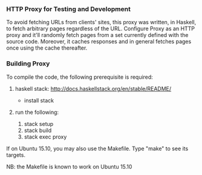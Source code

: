 ### HTTP **Proxy** for Testing and Development

To avoid fetching URLs from clients' sites, this proxy was written, in Haskell, to fetch arbitrary pages regardless of the URL. Configure Proxy as an HTTP proxy and it'll randomly fetch pages from a set currently defined with the source code. Moreover, it caches responses and in general fetches pages once using the cache thereafter.

### Building Proxy

To compile the code, the following prerequisite is required:

1. haskell stack: http://docs.haskellstack.org/en/stable/README/
   * install stack

2. run the following:
   1. stack setup
   2. stack build
   3. stack exec proxy

If on Ubuntu 15.10, you may also use the Makefile. Type "make" to see its targets.

NB: the Makefile is known to work on Ubuntu 15.10
